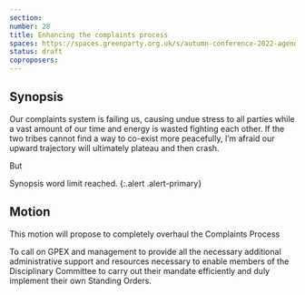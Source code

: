 ```yaml
---
section:
number: 28
title: Enhancing the complaints process
spaces: https://spaces.greenparty.org.uk/s/autumn-conference-2022-agenda-forum/?contentId=102023
status: draft
coproposers:
---
```

## Synopsis
Our complaints system is failing us, causing undue stress to all parties while a vast amount of our time and energy is wasted fighting each other. If the two tribes cannot find a way to co-exist more peacefully, I’m afraid our upward trajectory will ultimately plateau and then crash.

But

Synopsis word limit reached.
{:.alert .alert-primary}

## Motion
This motion will propose to completely overhaul the Complaints Process

To call on GPEX and management to provide all the necessary additional administrative support and resources necessary to enable members of the Disciplinary Committee to carry out their mandate efficiently and duly implement their own Standing Orders.
